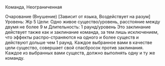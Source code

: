 
Команда, Неограниченная

Очарование (Внушение) [Зависит от
языка, Воздействует на разум]
Уровень: Жр 5
Цели: Одно живое существо/уровень,
расстояние между двумя не более 9 м
Длительность: 1 раунд/уровень
Это заклинание действует также как и
заклинание команда, за тем лишь исключением, что эффекты распро-страняются на одного и более существ и
действуют дольше чем 1 раунд. Каждое
выбранное вами в качестве цели существо, совершает свой спасбросок против
заклинания. Каждое из выбранных вами
существ, должно выполнять одну и ту
же команду.